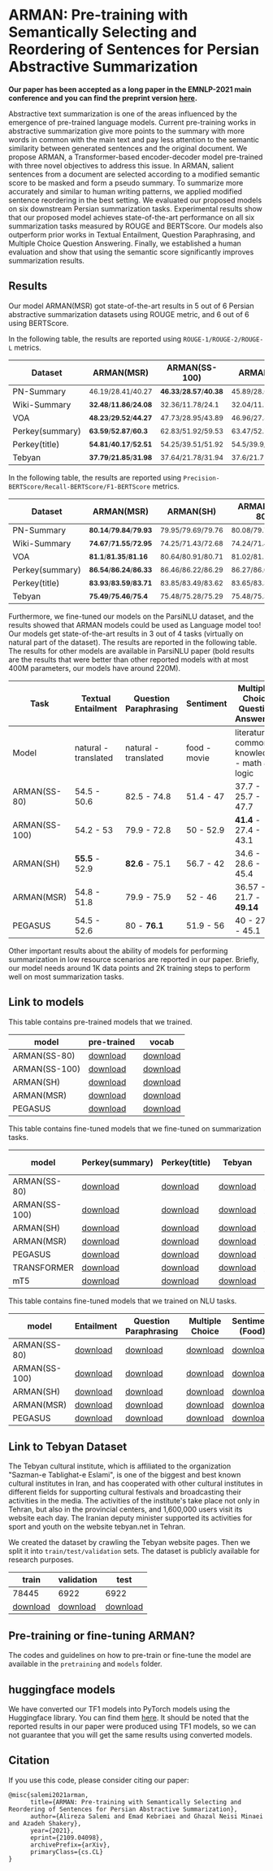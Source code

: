 # ARMAN: Pre-training with Semantically Selecting and Reordering of Sentences for Persian Abstractive Summarization

**Our paper has been accepted as a long paper in the EMNLP-2021 main conference and you can find the preprint version [here](https://arxiv.org/abs/2109.04098).**

Abstractive text summarization is one of the areas influenced by the emergence of pre-trained language models. Current pre-training works in abstractive summarization give more points to the summary with more words in common with the main text and pay less attention to the semantic similarity between generated sentences and the original document. We propose ARMAN, a Transformer-based encoder-decoder model pre-trained with three novel objectives to address this issue. In ARMAN, salient sentences from a document are selected according to a modified semantic score to be masked and form a pseudo summary. To summarize more accurately and similar to human writing patterns, we applied modified sentence reordering in the best setting. We evaluated our proposed models on six downstream Persian summarization tasks. Experimental results show that our proposed model achieves state-of-the-art performance on all six summarization tasks measured by ROUGE and BERTScore. Our models also outperform prior works in Textual Entailment, Question Paraphrasing, and Multiple Choice Question Answering. Finally, we established a human evaluation and show that using the semantic score significantly improves summarization results.

## Results

Our model ARMAN(MSR) got state-of-the-art results in 5 out of 6 Persian abstractive summarization datasets using ROUGE metric, and 6 out of 6 using BERTScore.

In the following table, the results are reported using `ROUGE-1/ROUGE-2/ROUGE-L` metrics.

| Dataset | ARMAN(MSR) | ARMAN(SS-100) | ARMAN(SH) | ARMAN(SS-80) | PEGASUS |
|---|---|---|---|---|---|
| PN-Summary | <sub>46.19/28.41/40.27<sub> | <sub>**46.33**/**28.57**/**40.38**<sub> | <sub>45.89/28.03/39.89<sub> | <sub>45.98/28.2/40.09<sub> | <sub>45.67/27.81/39.71<sub> |
| Wiki-Summary | <sub>**32.48**/**11.86**/**24.08**<sub> | <sub>32.36/11.78/24.1<sub> | <sub>32.04/11.78/23.83<sub> | <sub>32.27/11.72/23.91<sub> | <sub>31.98/11.63/23.79<sub> |
| VOA | <sub>**48.23**/**29.52**/**44.27**<sub> | <sub>47.73/28.95/43.89<sub> | <sub>46.96/27.88/42.93<sub> | <sub>47.91/28.9/43.75<sub> | <sub>47.55/28.68/43.57<sub> |
| Perkey(summary) | <sub>**63.59**/**52.87**/**60.3**<sub> | <sub>62.83/51.92/59.53<sub> | <sub>63.47/52.71/60.16<sub> | <sub>62.97/52.11/59.64<sub> | <sub>62.82/51.96/59.48<sub> |
| Perkey(title) | <sub>**54.81**/**40.17**/**52.51**<sub> | <sub>54.25/39.51/51.92<sub> | <sub>54.5/39.9/52.19<sub> | <sub>54.18/39.39/51.84<sub> | <sub>53.99/39.3/51.72<sub> |
| Tebyan | <sub>**37.79**/**21.85**/**31.98**<sub> | <sub>37.64/21.78/31.94<sub> | <sub>37.6/21.77/31.82<sub> | <sub>37.53/21.73/31.77<sub> | <sub>37.2/21.23/31.47<sub> |

In the following table, the results are reported using `Precision-BERTScore/Recall-BERTScore/F1-BERTScore` metrics.

| Dataset | ARMAN(MSR) | ARMAN(SH) | ARMAN(SS-80) | PEGASUS |
|---|---|---|---|---|
| PN-Summary | <sub>**80.14**/**79.84**/**79.93**<sub> | <sub>79.95/79.69/79.76<sub> | <sub>80.08/79.74/79.85<sub> | <sub>79.86/79.67/79.7<sub> |
| Wiki-Summary | <sub>**74.67**/**71.55**/**72.95**<sub> | <sub>74.25/71.43/72.68<sub> | <sub>74.24/71.48/72.71<sub> | <sub>74.29/71.31/72.64<sub> |
| VOA | <sub>**81.1**/**81.35**/**81.16**<sub> | <sub>80.64/80.91/80.71<sub> | <sub>81.02/81.13/81<sub> | <sub>80.84/81.13/80.92<sub> |
| Perkey(summary) | <sub>**86.54**/**86.24**/**86.33**<sub> | <sub>86.46/86.22/86.29<sub> | <sub>86.27/86.01/86.09<sub> | <sub>86.13/86.01/86.01<sub> |
| Perkey(title) | <sub>**83.93**/**83.59**/**83.71**<sub> | <sub>83.85/83.49/83.62<sub> | <sub>83.65/83.36/83.46<sub> | <sub>83.68/83.31/83.45<sub> |
| Tebyan | <sub>**75.49**/**75.46**/**75.4**<sub> | <sub>75.48/75.28/75.29<sub> | <sub>75.48/75.32/75.32<sub> | <sub>75.26/75.17/75.14<sub> |

Furthermore, we fine-tuned our models on the ParsiNLU dataset, and the results showed that ARMAN models could be used as Language model too! Our models get state-of-the-art results in 3 out of 4 tasks (virtually on natural part of the dataset). The results are reported in the following table. The results for other models are available in ParsiNLU paper (bold results are the results that were better than other reported models with at most 400M parameters, our models have around 220M).

| Task | Textual Entailment | Question Paraphrasing | Sentiment | Multiple-Choice Question Answering |
|---|---|---|---|---|
| Model | natural - translated | natural - translated  | food - movie | literature - common knowledge - math & logic |
| ARMAN(SS-80) | 54.5 - 50.6 | 82.5 - 74.8 | 51.4 - 47	| 37.7 - 25.7 - 47.7 |
| ARMAN(SS-100) | 54.2 - 53 | 79.9 - 72.8 | 50 - 52.9	| **41.4** - 27.4 - 43.1 |
| ARMAN(SH) | **55.5** - 52.9 | **82.6** - 75.1 | 56.7 - 42 | 34.6 - 28.6 - 45.4 |
| ARMAN(MSR) | 54.8 - 51.8 | 79.9 - 75.9 | 52 - 46 | 36.57 - 21.7 - **49.14** |
| PEGASUS | 54.5 - 52.6 | 80 - **76.1** | 51.9 - 56 | 40 - 27.7 - 45.1 |

Other important results about the ability of models for performing summarization in low resource scenarios are reported in our paper. Briefly, our model needs around 1K data points and 2K training steps to perform well on most summarization tasks.

## Link to models

This table contains pre-trained models that we trained.

| model | pre-trained | vocab |
|---|---|---|
| ARMAN(SS-80) | [download](https://drive.google.com/file/d/10KoubIxlvRst-DVYjL4PTRdZ-Uh5FQkz/view?usp=sharing) | [download](https://drive.google.com/file/d/1JiSqXYr7lhfoKSJrs7KCG52fxzooViAj/view?usp=sharing) |
| ARMAN(SS-100) | [download](https://drive.google.com/file/d/10RUMNL5rtfsnEIwIaPd8IkBF1lxpmxeh/view?usp=sharing) | [download](https://drive.google.com/file/d/19tNHVJ9RRmgtMsovpLCQSmRtEidhHkck/view?usp=sharing) |
| ARMAN(SH) | [download](https://drive.google.com/file/d/11pZOisSd_qtD_GH1nUqK4cI7PInp_lob/view?usp=sharing) | [download](https://drive.google.com/file/d/17kFNPJbMq-dsJ41US0l3oU75eqcl7lL2/view?usp=sharing) |
| ARMAN(MSR) | [download](https://drive.google.com/file/d/10zxKkWnUNi3mkmo9MrJY5n05aINu8I22/view?usp=sharing) | [download](https://drive.google.com/file/d/1I7jhDTOHCjyRxcrmA8v8QGL9a4-bZHJU/view?usp=sharing) |
| PEGASUS | [download](https://drive.google.com/file/d/19f_QTQJLrnLO6-mFDUiqpjNybELIhmNT/view?usp=sharing) | [download](https://drive.google.com/file/d/1233G5hrSt-26iQ9Lvq6TJMMYE9Kx9mmJ/view?usp=sharing) |


This table contains fine-tuned models that we fine-tuned on summarization tasks.

| model | Perkey(summary) | Perkey(title) | Tebyan | Wiki Summary | VOA headlines | PN Summary | Vocab | 
|---|---|---|---|---|---|---|---|
| ARMAN(SS-80) | [download](https://drive.google.com/file/d/1048Dgax3XrL7TvltuAQmOcF16lyGpNLC/view?usp=sharing) | [download](https://drive.google.com/file/d/1054LQ30cYSPdWFCDuqzao1G2t4uLKKXP/view?usp=sharing) | [download](https://drive.google.com/file/d/10DKYTNu6uVu0RoXMQOakBiLtnL2pNQds/view?usp=sharing) | [download](https://drive.google.com/file/d/10IFJSMwDSiLY1B5uUaoLmGsXDCAggtL_/view?usp=sharing) | [download](https://drive.google.com/file/d/10FNEtaVVCklvp_-xUPvfbPjaNk24UwoM/view?usp=sharing) | [download](https://drive.google.com/file/d/1-pUijF1N7_LSk3jTFNVjuOV9Ab54vtN7/view?usp=sharing) | [download](https://drive.google.com/file/d/1JiSqXYr7lhfoKSJrs7KCG52fxzooViAj/view?usp=sharing) |
| ARMAN(SS-100) | [download](https://drive.google.com/file/d/10f-6OwVWS2mOPUXFpOEaWAChq3sbV3K7/view?usp=sharing) | [download](https://drive.google.com/file/d/10lVYoebLG5HSVrOSM5ZVows5zU5RIC9c/view?usp=sharing) | [download](https://drive.google.com/file/d/10ie80hhUmFxbGpCY3liTh0ILI8Xbjw-V/view?usp=sharing) | [download](https://drive.google.com/file/d/10z5F-xyknf6FoOEu44W5C4xAnNAfXQMb/view?usp=sharing) | [download](https://drive.google.com/file/d/10pHtaMPCtd6ySeLSwVYgvUDVlPZkVCvh/view?usp=sharing) | [download](https://drive.google.com/file/d/10TkvHyhMpzbQUGZGEqDa80J5JAH1uSd0/view?usp=sharing) | [download](https://drive.google.com/file/d/19tNHVJ9RRmgtMsovpLCQSmRtEidhHkck/view?usp=sharing) |
| ARMAN(SH) | [download](https://drive.google.com/file/d/12Hss4zW6hBBWgAqOApKnxGptXLkJylr_/view?usp=sharing) | [download](https://drive.google.com/file/d/12Rk-8KzGD1dh9bzX6p9g5a0SLXQPTM1I/view?usp=sharing) | [download](https://drive.google.com/file/d/12Sjrly-TZ4YC4CX8iTspi8hcVbKZFV6a/view?usp=sharing) | [download](https://drive.google.com/file/d/12kijEM1KY4EHa1W9M81JTSJtj0GGoXK_/view?usp=sharing) | [download](https://drive.google.com/file/d/12Va9GaI3C92iZxPsUpdYJBhi8ZtFzqm5/view?usp=sharing) | [download](https://drive.google.com/file/d/11teC7NB9mIFMxhkLAv0h5ds1ic9E_twD/view?usp=sharing) | [download](https://drive.google.com/file/d/17kFNPJbMq-dsJ41US0l3oU75eqcl7lL2/view?usp=sharing) |
| ARMAN(MSR) | [download](https://drive.google.com/file/d/11_yY2Cyohi7c8d1Q0dHjm7P0MPq6cByn/view?usp=sharing) | [download](https://drive.google.com/file/d/11bd5FuZHF5Zg0CjfxCLfXT9sXmBHtun7/view?usp=sharing) | [download](https://drive.google.com/file/d/11eZLQu3YRtroLBd6FFg3FHooZUohlLAk/view?usp=sharing) | [download](https://drive.google.com/file/d/11gJt8RJtvajoCCHBgZwewc8Mtm7eBL1k/view?usp=sharing) | [download](https://drive.google.com/file/d/11fdot0FNLyx9AXbe9P28jk3IMVdq1mTf/view?usp=sharing) | [download](https://drive.google.com/file/d/10zyAyS5_m6nR8Hc9m2dY8gwV-RAvxgHf/view?usp=sharing) | [download](https://drive.google.com/file/d/1I7jhDTOHCjyRxcrmA8v8QGL9a4-bZHJU/view?usp=sharing) |
| PEGASUS | [download](https://drive.google.com/file/d/1-979b6qb1JlZ1YERtvw3YR7gxnBaoY_l/view?usp=sharing) | [download](https://drive.google.com/file/d/1-CpPqalgchLMgwq5-KZnTge3UzWP_xii/view?usp=sharing) | [download](https://drive.google.com/file/d/1-PYt7zrcnJYvETAyosOG7DQwJWE2oz-7/view?usp=sharing) | [download](https://drive.google.com/file/d/1-VyeYa67lheqRTP1zrzqmdKzb2tMzylx/view?usp=sharing) | [download](https://drive.google.com/file/d/1-SODssM-zUyiM8qAtsn_za9EFbJZgr2Q/view?usp=sharing) | [download](https://drive.google.com/file/d/1-3ri_Mtq_iFHLIsZeGFjz1UCAxG-D_f0/view?usp=sharing) | [download](https://drive.google.com/file/d/1233G5hrSt-26iQ9Lvq6TJMMYE9Kx9mmJ/view?usp=sharing) |
| TRANSFORMER | [download](https://drive.google.com/file/d/12vBTRSWJADW-iTopzvoU9XDgozIEK45_/view?usp=sharing) | [download](https://drive.google.com/file/d/132QKw--afbys6PRvrc-RWEg1lx7fl2E9/view?usp=sharing) | [download](https://drive.google.com/file/d/138s5mGqXPT4hSAW7rmyknYua0hqKtuDD/view?usp=sharing) | [download](https://drive.google.com/file/d/13CFmlK1DG1z8um8_cXBMOVU0FVJbkE9J/view?usp=sharing) | [download](https://drive.google.com/file/d/13CBc5S6KsL4SgQcDsbIY1io0Zt_Vc2d0/view?usp=sharing) | [download](https://drive.google.com/file/d/12rEp-1sVPO-oU1ts14P-9z4wtd1-Gi5N/view?usp=sharing) | [download](https://drive.google.com/file/d/1UMxhHffX-bnS2tiApfF4F1wEb9Av52If/view?usp=sharing) |
| mT5 | [download](https://drive.google.com/file/d/13KsTGEpiykaWKlQSyGORsVR8-y40GDG6/view?usp=sharing) | [download](https://drive.google.com/file/d/13NgVOEBhbira2tPoxV-LL0PwMbIHxzJn/view?usp=sharing) | [download](https://drive.google.com/file/d/13QVnRkaqKI_v0wUp399xyyN72WgRWKPw/view?usp=sharing) | [download](https://drive.google.com/file/d/13WBe4S_MfPanqbheriOvgKpYL3F9y2cQ/view?usp=sharing) | [download](https://drive.google.com/file/d/13QdmdYfZsOumP4xilmiLTiSf7T0sSReY/view?usp=sharing) | [download](https://drive.google.com/file/d/13DyYKB96avZqYq1f4ma_ddT0oguRsKn_/view?usp=sharing) | [download](https://drive.google.com/file/d/13a_HRMQfbSG1qIUKcJx5PeAHgC3kyCXI/view?usp=sharing) |

This table contains fine-tuned models that we trained on NLU tasks.

| model | Entailment | Question Paraphrasing | Multiple Choice | Sentiment (Food) | Sentiment (Movie) | vocab |
|---|---|---|---|---|---|---|
| ARMAN(SS-80) | [download](https://drive.google.com/file/d/1-z5OOQVR-rhEgPDZ8czohYepJG9pJNBC/view?usp=sharing) | [download](https://drive.google.com/file/d/10-k57K_c2YF9lvo401LFrloQp7ZLizfV/view?usp=sharing) | [download](https://drive.google.com/file/d/1-uqKJTOxnex9HCiXNYi0Zh1_9GX3bBTB/view?usp=sharing) | [download](https://drive.google.com/file/d/101f9XAnQVM1sbmQGCaqMoQpAE4MD4sgH/view?usp=sharing) | [download](https://drive.google.com/file/d/100ymwmm86A0AbxtzL9hEL8C-zqiH6zoh/view?usp=sharing) | [download](https://drive.google.com/file/d/1JiSqXYr7lhfoKSJrs7KCG52fxzooViAj/view?usp=sharing) |
| ARMAN(SS-100) | [download](https://drive.google.com/file/d/10Vt2knCDgu1IadTjsmYQigtLEuTMK67U/view?usp=sharing) | [download](https://drive.google.com/file/d/10_de0PW0QjkbULKh7ND0Gm4XQraUczwa/view?usp=sharing) | [download](https://drive.google.com/file/d/10WlL8xwFdixhEy3UbyG8-0q4qDGFO178/view?usp=sharing) | [download](https://drive.google.com/file/d/10cMxEQY9iJnMuSi_Iiq34RpNDrvq07D2/view?usp=sharing) | [download](https://drive.google.com/file/d/10afjltA7ny7gNZNRpctj_iS7-5P735kY/view?usp=sharing) | [download](https://drive.google.com/file/d/19tNHVJ9RRmgtMsovpLCQSmRtEidhHkck/view?usp=sharing) |
| ARMAN(SH) | [download](https://drive.google.com/file/d/1262AmeC-ET65ls9x77_QbGkVad8GRTPG/view?usp=sharing) | [download](https://drive.google.com/file/d/127jNWuMwfjWOq_JqCXN2lIujWQFs_lci/view?usp=sharing) | [download](https://drive.google.com/file/d/11v1a_Jj31yHKxbJvtsZo1dKE95JGvj0Z/view?usp=sharing) | [download](https://drive.google.com/file/d/12GVulWyhKhDYcYyht7QnA27GR5UB9rHy/view?usp=sharing) | [download](https://drive.google.com/file/d/11vE2TQnbIzo4tcrb5OylnLgNAsPpqcnO/view?usp=sharing) | [download](https://drive.google.com/file/d/17kFNPJbMq-dsJ41US0l3oU75eqcl7lL2/view?usp=sharing) |
| ARMAN(MSR) | [download](https://drive.google.com/file/d/119jjbhPkr4Dcrzd3SDefJX1t6w7Gqjnq/view?usp=sharing) | [download](https://drive.google.com/file/d/11FNpesb4cM8XVc8ygG2MKiS4OTeEPJ7p/view?usp=sharing) | [download](https://drive.google.com/file/d/11AI6cxcGnxwqgZg_7kM1XX41fklAKi21/view?usp=sharing) | [download](https://drive.google.com/file/d/11XNGkyrSTiu_91n3GH_EIfCJw38jMCgC/view?usp=sharing) | [download](https://drive.google.com/file/d/11IuSk-0pNuYoCLfpT9Tkr9HzsTQyqyEJ/view?usp=sharing) | [download](https://drive.google.com/file/d/1I7jhDTOHCjyRxcrmA8v8QGL9a4-bZHJU/view?usp=sharing) |
| PEGASUS | [download](https://drive.google.com/file/d/1-ZP1XQ72EQpxpSvLDX8lYj7n6vh5qFId/view?usp=sharing) | [download](https://drive.google.com/file/d/1-_aX-Z5ABCHhCBzq55qp9PPpy4jp7-2X/view?usp=sharing) | [download](https://drive.google.com/file/d/1-_Q211lUJCBS1pPHEIT12O_-TcdXFer2/view?usp=sharing) | [download](https://drive.google.com/file/d/1-fOE8AoiHnhj_70IIhKBMTPY9msGg7xK/view?usp=sharing) | [download](https://drive.google.com/file/d/1-cYfjqNCMO543WJ-BirKBfz8a7G5bzfV/view?usp=sharing) | [download](https://drive.google.com/file/d/1233G5hrSt-26iQ9Lvq6TJMMYE9Kx9mmJ/view?usp=sharing) |

## Link to Tebyan Dataset

The Tebyan cultural institute, which is affiliated to the organization "Sazman-e Tablighat-e Eslami", is one of the biggest and best known cultural institutes in Iran, and has cooperated with other cultural institutes in different fields for supporting cultural festivals and broadcasting their activities in the media. The activities of the institute's take place not only in Tehran, but also in the provincial centers, and 1,600,000 users visit its website each day. The Iranian deputy minister supported its activities for sport and youth on the website tebyan.net in Tehran.

We created the dataset by crawling the Tebyan website pages. Then we split it into `train/test/validation` sets. The dataset is publicly available for research purposes.

| train | validation | test |
|---|---|---|
| 78445 | 6922 | 6922 |
| [download](https://drive.google.com/file/d/1GULweSnrfW65IzX9K45ezD6phrvDFJsM/view?usp=sharing) | [download](https://drive.google.com/file/d/1uy5aGSIwZVOZwzE4KoHhQ6NawHcZ8ZIa/view?usp=sharing) | [download](https://drive.google.com/file/d/1HCgoeX509UFQA9Q5sxvqzv9RjGJnGXUp/view?usp=sharing) |

## Pre-training or fine-tuning ARMAN?

The codes and guidelines on how to pre-train or fine-tune the model are available in the `pretraining` and `models` folder.

## huggingface models

We have converted our TF1 models into PyTorch models using the Huggingface library. You can find them [here](https://huggingface.co/alireza7). It should be noted that the reported results in our paper were produced using TF1 models, so we can not guarantee that you will get the same results using converted models.

## Citation

If you use this code, please consider citing our paper:


```
@misc{salemi2021arman,
      title={ARMAN: Pre-training with Semantically Selecting and Reordering of Sentences for Persian Abstractive Summarization}, 
      author={Alireza Salemi and Emad Kebriaei and Ghazal Neisi Minaei and Azadeh Shakery},
      year={2021},
      eprint={2109.04098},
      archivePrefix={arXiv},
      primaryClass={cs.CL}
}
```

